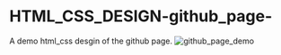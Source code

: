 # HTML_CSS_DESIGN-github_page-
A demo html_css desgin of the github page.
![github_page_demo](https://user-images.githubusercontent.com/79504212/200184566-219c7017-a665-49a5-b399-f9448613014c.JPG)
